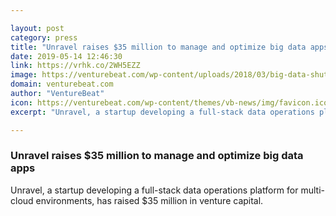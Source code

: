 ```yaml
---

layout: post
category: press
title: "Unravel raises $35 million to manage and optimize big data apps"
date: 2019-05-14 12:46:30
link: https://vrhk.co/2WH5EZZ
image: https://venturebeat.com/wp-content/uploads/2018/03/big-data-shutterstock_228162115.jpg?w=1200&strip=all
domain: venturebeat.com
author: "VentureBeat"
icon: https://venturebeat.com/wp-content/themes/vb-news/img/favicon.ico
excerpt: "Unravel, a startup developing a full-stack data operations platform for multi-cloud environments, has raised $35 million in venture capital."

---
```


### Unravel raises $35 million to manage and optimize big data apps

Unravel, a startup developing a full-stack data operations platform for multi-cloud environments, has raised $35 million in venture capital.